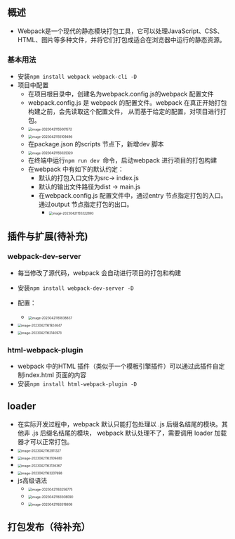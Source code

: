 ## 概述

- Webpack是一个现代的静态模块打包工具，它可以处理JavaScript、CSS、HTML、图片等多种文件，并将它们打包成适合在浏览器中运行的静态资源。

### 基本用法

- 安装`npm install webpack webpack-cli -D`
- 项目中配置   
  -  在项目根目录中，创建名为webpack.config.js的webpack 配置文件
    - webpack.config.js 是 webpack 的配置文件。webpack 在真正开始打包构建之前，会先读取这个配置文件， 从而基于给定的配置，对项目进行打包。
    - <img src="https://thdlrt.oss-cn-beijing.aliyuncs.com/image-20230421155001572.png" alt="image-20230421155001572" style="zoom:50%;" />
    - <img src="https://thdlrt.oss-cn-beijing.aliyuncs.com/image-20230421155109496.png" alt="image-20230421155109496" style="zoom:50%;" />
  -  在package.json 的scripts 节点下，新增dev 脚本
    - <img src="https://thdlrt.oss-cn-beijing.aliyuncs.com/image-20230421155025320.png" alt="image-20230421155025320" style="zoom:50%;" />
  -  在终端中运行`npm run dev `命令，启动webpack 进行项目的打包构建
  - 在webpack 中有如下的默认约定： 
    - 默认的打包入口文件为src-> index.js 
    - 默认的输出文件路径为dist -> main.js
    - 在webpack.config.js 配置文件中，通过entry 节点指定打包的入口。通过output 节点指定打包的出口。
      - <img src="https://thdlrt.oss-cn-beijing.aliyuncs.com/image-20230421155322893.png" alt="image-20230421155322893" style="zoom:50%;" />

## 插件与扩展(待补充)

###  webpack-dev-server

- 每当修改了源代码，webpack 会自动进行项目的打包和构建
- 安装`npm install webpack-dev-server -D`
- 配置：
  - <img src="https://thdlrt.oss-cn-beijing.aliyuncs.com/image-20230421161838837.png" alt="image-20230421161838837" style="zoom:50%;" />

- <img src="https://thdlrt.oss-cn-beijing.aliyuncs.com/image-20230421161924647.png" alt="image-20230421161924647" style="zoom:50%;" />
- <img src="https://thdlrt.oss-cn-beijing.aliyuncs.com/image-20230421162140973.png" alt="image-20230421162140973" style="zoom:50%;" />

###  html-webpack-plugin

- webpack 中的HTML 插件（类似于一个模板引擎插件）可以通过此插件自定制index.html 页面的内容
- 安装`npm install html-webpack-plugin -D`

## loader

- 在实际开发过程中，webpack 默认只能打包处理以 .js 后缀名结尾的模块。其他非 .js 后缀名结尾的模块， webpack 默认处理不了，需要调用 loader 加载器才可以正常打包。
- <img src="https://thdlrt.oss-cn-beijing.aliyuncs.com/image-20230421162911327.png" alt="image-20230421162911327" style="zoom:50%;" />
- <img src="https://thdlrt.oss-cn-beijing.aliyuncs.com/image-20230421163109480.png" alt="image-20230421163109480" style="zoom:50%;" />
- <img src="https://thdlrt.oss-cn-beijing.aliyuncs.com/image-20230421163136367.png" alt="image-20230421163136367" style="zoom:50%;" />
- <img src="https://thdlrt.oss-cn-beijing.aliyuncs.com/image-20230421163207698.png" alt="image-20230421163207698" style="zoom:50%;" />
- js高级语法
  - <img src="https://thdlrt.oss-cn-beijing.aliyuncs.com/image-20230421163256775.png" alt="image-20230421163256775" style="zoom:50%;" />
  - <img src="https://thdlrt.oss-cn-beijing.aliyuncs.com/image-20230421163308090.png" alt="image-20230421163308090" style="zoom:50%;" />
  - <img src="https://thdlrt.oss-cn-beijing.aliyuncs.com/image-20230421163318808.png" alt="image-20230421163318808" style="zoom:50%;" />

## 打包发布（待补充）

